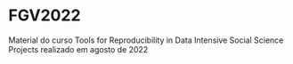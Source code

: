 # FGV2022
Material do curso Tools for Reproducibility in Data Intensive Social Science Projects realizado em agosto de 2022
